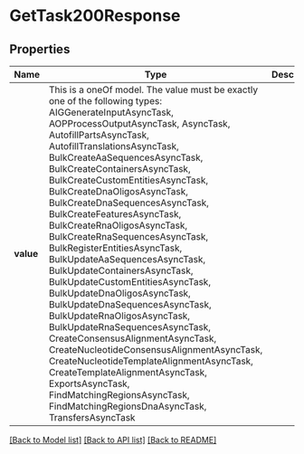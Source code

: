 # GetTask200Response



## Properties
Name | Type | Description | Notes
------------ | ------------- | ------------- | -------------
**value** | This is a oneOf model. The value must be exactly one of the following types: AIGGenerateInputAsyncTask, AOPProcessOutputAsyncTask, AsyncTask, AutofillPartsAsyncTask, AutofillTranslationsAsyncTask, BulkCreateAaSequencesAsyncTask, BulkCreateContainersAsyncTask, BulkCreateCustomEntitiesAsyncTask, BulkCreateDnaOligosAsyncTask, BulkCreateDnaSequencesAsyncTask, BulkCreateFeaturesAsyncTask, BulkCreateRnaOligosAsyncTask, BulkCreateRnaSequencesAsyncTask, BulkRegisterEntitiesAsyncTask, BulkUpdateAaSequencesAsyncTask, BulkUpdateContainersAsyncTask, BulkUpdateCustomEntitiesAsyncTask, BulkUpdateDnaOligosAsyncTask, BulkUpdateDnaSequencesAsyncTask, BulkUpdateRnaOligosAsyncTask, BulkUpdateRnaSequencesAsyncTask, CreateConsensusAlignmentAsyncTask, CreateNucleotideConsensusAlignmentAsyncTask, CreateNucleotideTemplateAlignmentAsyncTask, CreateTemplateAlignmentAsyncTask, ExportsAsyncTask, FindMatchingRegionsAsyncTask, FindMatchingRegionsDnaAsyncTask, TransfersAsyncTask |  | [optional] 




[[Back to Model list]](../README.md#models) [[Back to API list]](../README.md#api-endpoints) [[Back to README]](../README.md)


